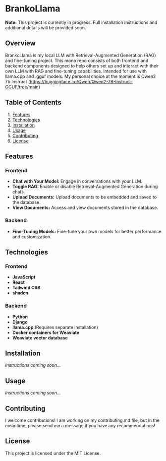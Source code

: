 # BrankoLlama

**Note:** This project is currently in progress. Full installation instructions and additional details will be provided soon.

## Overview

BrankoLlama is my local LLM with Retrieval-Augmented Generation (RAG) and fine-tuning project. This mono repo consists of both frontend and backend components designed to help others set up and interact with their own LLM with RAG and fine-tuning capabilities. Intended for use with llama.cpp and .gguf models. My personal choice at the moment is Qwen2 7b Instruct (https://huggingface.co/Qwen/Qwen2-7B-Instruct-GGUF/tree/main)

## Table of Contents
1. [Features](#features)
2. [Technologies](#technologies)
3. [Installation](#installation)
4. [Usage](#usage)
5. [Contributing](#contributing)
6. [License](#license)

## Features

### Frontend

- **Chat with Your Model:** Engage in conversations with your LLM.
- **Toggle RAG:** Enable or disable Retrieval-Augmented Generation during chats.
- **Upload Documents:** Upload documents to be embedded and saved to the database.
- **View Documents:** Access and view documents stored in the database.

### Backend

- **Fine-Tuning Models:** Fine-tune your own models for better performance and customization.

## Technologies

### Frontend

- **JavaScript**
- **React**
- **Tailwind CSS**
- **shadcn**

### Backend

- **Python**
- **Django**
- **llama.cpp** (Requires separate installation)
- **Docker containers for Weaviate**
- **Weaviate vector database**

## Installation

*Instructions coming soon...*

## Usage

*Instructions coming soon...*

## Contributing

I welcome contributions! I am working on my contributing.md file, but in the meantime, please send me a message if you have any recommendations!

## License

This project is licensed under the MIT License.